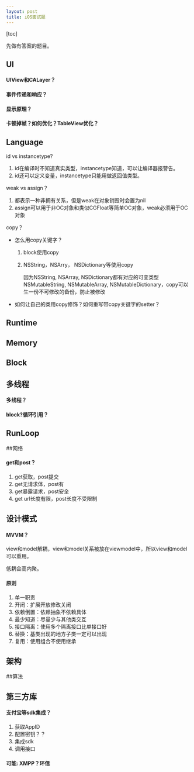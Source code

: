 ```yaml
---
layout: post
title: iOS面试题
---
```




[toc]

先做有答案的题目。



## UI

#### UIView和CALayer？

#### 事件传递和响应？

#### 显示原理？

#### 卡顿掉帧？如何优化？TableView优化？

## Language

id vs instancetype?

1. id在编译时不知道真实类型，instancetype知道，可以让编译器报警告。
2. id还可以定义变量，instancetype只能用做返回值类型。

weak vs assign？

1. 都表示一种非拥有关系，但是weak在对象销毁时会置为nil
2. assign可以用于非OC对象和类似CGFloat等简单OC对象，weak必须用于OC对象

copy？

* 怎么用copy关键字？

  1. block使用copy

  2. NSString，NSArry， NSDictionary等使用copy

     因为NSString, NSArray, NSDictionary都有对应的可变类型NSMutableString, NSMutableArray, NSMutableDictionary，copy可以生一份不可修改的备份，防止被修改

* 如何让自己的类用copy修饰？如何重写带copy关键字的setter？

## Runtime

## Memory

## Block

## 多线程

#### 多线程？

#### block?循环引用？

## RunLoop

##网络

#### get和post？

1. get获取，post提交
2. get无请求体，post有
3. get暴露请求，post安全
4. get url长度有限，post长度不受限制

## 设计模式

#### MVVM？

view和model解耦，view和model关系被放在viewmodel中，所以view和model可以重用。


低耦合高内聚。
#### 原则
1. 单一职责
2. 开闭：扩展开放修改关闭
3. 依赖倒置：依赖抽象不依赖具体
4. 最少知道：尽量少与其他类交互
5. 接口隔离：使用多个隔离接口比单接口好
6. 替换：基类出现的地方子类一定可以出现
7. 复用：使用组合不使用继承

## 架构

##算法

## 第三方库

#### 支付宝等sdk集成？

1. 获取AppID
2. 配置密钥？？
3. 集成sdk
4. 调用接口

#### 可能: XMPP？环信

